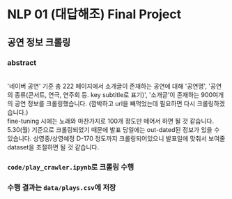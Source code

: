 # NLP 01 (대답해조) Final Project

## 공연 정보 크롤링 
### abstract
</br>
'네이버 공연' 기준 총 222 페이지에서 소개글이 존재하는 공연에 대해 '공연명', '공연의 종류(콘서트, 연극, 연주회 등. key subtitle로 표기)', '소개글'이 존재하는 900여개의 공연 정보를 크롤링했습니다.
(깜박하고 url을 빼먹었는데 필요하면 다시 크롤링하겠습니다.)
</br>
fine-tuning 시에는 노래와 마찬가지로 100개 정도만 떼어서 하면 될 것 같습니다.
</br>
5.30(월) 기준으로 크롤링되었기 때문에 발표 당일에는 out-dated된 정보가 있을 수 있습니다. 상영중/상영예정 D-170 정도까지 크롤링되어있으니 발표일에 맞춰서 보여줄 dataset을 조절하면 될 것 같습니다.

### `code/play_crawler.ipynb`로 크롤링 수행
### 수행 결과는 `data/plays.csv`에 저장
